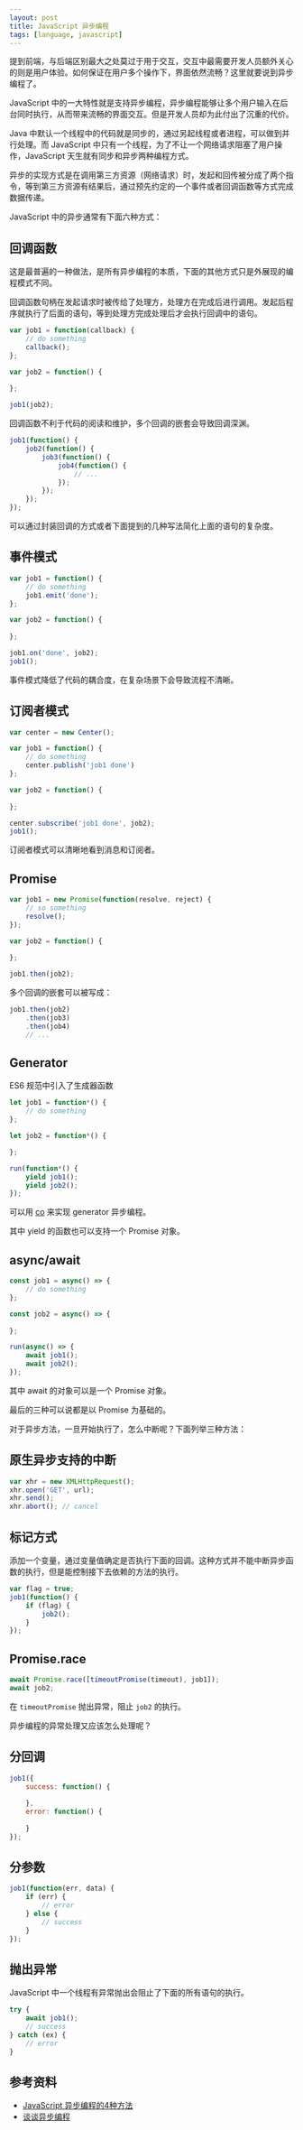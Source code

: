 ```yaml
---
layout: post
title: JavaScript 异步编程
tags: [language, javascript]
---
```


提到前端，与后端区别最大之处莫过于用于交互，交互中最需要开发人员额外关心的则是用户体验。如何保证在用户多个操作下，界面依然流畅？这里就要说到异步编程了。

JavaScript 中的一大特性就是支持异步编程，异步编程能够让多个用户输入在后台同时执行，从而带来流畅的界面交互。但是开发人员却为此付出了沉重的代价。

Java 中默认一个线程中的代码就是同步的，通过另起线程或者进程，可以做到并行处理。而 JavaScript 中只有一个线程，为了不让一个网络请求阻塞了用户操作，JavaScript 天生就有同步和异步两种编程方式。

异步的实现方式是在调用第三方资源（网络请求）时，发起和回传被分成了两个指令，等到第三方资源有结果后，通过预先约定的一个事件或者回调函数等方式完成数据传递。

JavaScript 中的异步通常有下面六种方式：

## 回调函数

这是最普遍的一种做法，是所有异步编程的本质，下面的其他方式只是外展现的编程模式不同。

回调函数句柄在发起请求时被传给了处理方，处理方在完成后进行调用。发起后程序就执行了后面的语句，等到处理方完成处理后才会执行回调中的语句。

```js
var job1 = function(callback) {
    // do something
    callback();
};

var job2 = function() {
  
};

job1(job2);
```

回调函数不利于代码的阅读和维护，多个回调的嵌套会导致回调深渊。

```js
job1(function() {
    job2(function() {
        job3(function() {
            job4(function() {
                // ...
            });
        });
    });
});
```

可以通过封装回调的方式或者下面提到的几种写法简化上面的语句的复杂度。

## 事件模式

```js
var job1 = function() {
    // do something
    job1.emit('done');
};

var job2 = function() {
    
};

job1.on('done', job2);
job1();
```

事件模式降低了代码的耦合度，在复杂场景下会导致流程不清晰。

## 订阅者模式

```js
var center = new Center();

var job1 = function() {
    // do something
    center.publish('job1 done')
};

var job2 = function() {
    
};

center.subscribe('job1 done', job2);
job1();

```

订阅者模式可以清晰地看到消息和订阅者。

## Promise

```js
var job1 = new Promise(function(resolve, reject) {
    // so something
    resolve();
});

var job2 = function() {
  
};

job1.then(job2);
```

多个回调的嵌套可以被写成：

```js
job1.then(job2)
    .then(job3)
    .then(job4)
    // ...
```

## Generator

ES6 规范中引入了生成器函数

```js
let job1 = function*() {
    // do something
};

let job2 = function*() {

};

run(function*() {
    yield job1();
    yield job2();
});
```

可以用 [co](https://github.com/tj/co) 来实现 generator 异步编程。

其中 yield 的函数也可以支持一个 Promise 对象。

## async/await

```js
const job1 = async() => {
    // do something
};

const job2 = async() => {
    
};

run(async() => {
    await job1();
    await job2();
});
```

其中 await 的对象可以是一个 Promise 对象。

最后的三种可以说都是以 Promise 为基础的。

对于异步方法，一旦开始执行了，怎么中断呢？下面列举三种方法：

## 原生异步支持的中断

```js
var xhr = new XMLHttpRequest();
xhr.open('GET', url);
xhr.send();
xhr.abort(); // cancel
```

## 标记方式

添加一个变量，通过变量值确定是否执行下面的回调。这种方式并不能中断异步函数的执行，但是能控制接下去依赖的方法的执行。

```js
var flag = true;
job1(function() {
    if (flag) {
        job2();
    }
});
```

## Promise.race

```js
await Promise.race([timeoutPromise(timeout), job1]);
await job2;
```

在 `timeoutPromise` 抛出异常，阻止 `job2` 的执行。

异步编程的异常处理又应该怎么处理呢？

## 分回调

```js
job1({
    success: function() {
      
    },
    error: function() {
      
    }
});
```

## 分参数

```js
job1(function(err, data) {
    if (err) {
        // error
    } else {
        // success
    }
});
```

## 抛出异常

JavaScript 中一个线程有异常抛出会阻止了下面的所有语句的执行。

```js
try {
    await job1();
    // success
} catch (ex) {
    // error
}
```

## 参考资料

- [JavaScript 异步编程的4种方法](http://www.ruanyifeng.com/blog/2012/12/asynchronous%EF%BC%BFjavascript.html)
- [谈谈异步编程](http://www.cnblogs.com/bigbrother1984/p/4140685.html)
